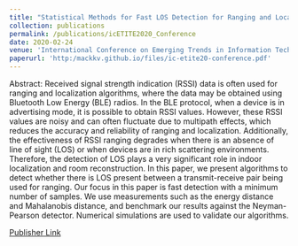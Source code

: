 ```yaml
---
title: "Statistical Methods for Fast LOS Detection for Ranging and Localization"
collection: publications
permalink: /publications/icETITE2020_Conference
date: 2020-02-24
venue: 'International Conference on Emerging Trends in Information Technology and Engineering (ic-ETITE)'
paperurl: 'http:/mackkv.github.io/files/ic-etite20-conference.pdf'
---
```


Abstract: Received signal strength indication (RSSI) data is often used for ranging and localization algorithms, where the data may be obtained using Bluetooth Low Energy (BLE) radios. In the BLE protocol, when a device is in advertising mode, it is possible to obtain RSSI values. However, these RSSI values are noisy and can often fluctuate due to multipath effects, which reduces the accuracy and reliability of ranging and localization. Additionally, the effectiveness of RSSI ranging degrades when there is an absence of line of sight (LOS) or when devices are in rich scattering environments. Therefore, the detection of LOS plays a very significant role in indoor localization and room reconstruction. In this paper, we present algorithms to detect whether there is LOS present between a transmit-receive pair being used for ranging. Our focus in this paper is fast detection with a minimum number of samples. We use measurements such as the energy distance and Mahalanobis distance, and benchmark our results against the Neyman-Pearson detector. Numerical simulations are used to validate our algorithms.  

[Publisher Link](https://ieeexplore.ieee.org/abstract/document/9077865)
